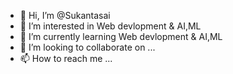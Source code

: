 - 👋 Hi, I’m @Sukantasai
- 👀 I’m interested in Web devlopment & AI,ML
- 🌱 I’m currently learning Web devlopment & AI,ML
- 💞️ I’m looking to collaborate on ...
- 📫 How to reach me ...

<!---
Sukantasai/Sukantasai is a ✨ special ✨ repository because its `README.md` (this file) appears on your GitHub profile.
You can click the Preview link to take a look at your changes.
--->
